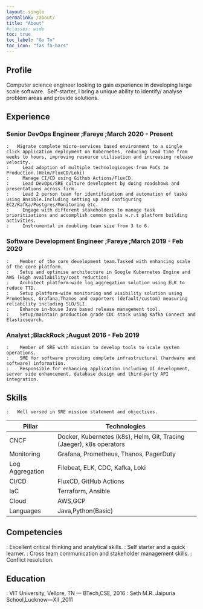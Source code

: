 ```yaml
---
layout: single
permalink: /about/
title: "About"
#classes: wide
toc: true
toc_label: "Go To"
toc_icon: "fas fa-bars"
---
```

## Profile
Computer science engineer looking to gain experience in developing large scale
software.&nbsp;
Self-starter, I bring a unique ability to identify/ analyse problem areas and provide
solutions.

## Experience
### Senior DevOps Engineer ;Fareye ;March 2020 - Present
  

	:   Migrate complete micro-services based environment to a single click application deployment on Kubernetes, reducing lead time from weeks to hours, improving resource utilisation and increasing release velocity.
  	:     Lead adoption of multiple technologicoges from PoCs to Production.(Helm/FluxCD/Loki)
	:     Manage CI/CD using Github Actions/FluxCD.
	:     Lead DevOps/SRE culture development by doing roadshows and presentations across firm.
	:     Lead 2 person team for identification and automation of tasks using Ansible.Including setting up and configuring EC2/Kafka/Postgres/Monitoring etc.
	:     Engage with different stakeholders to manage task prioritizations and accomplish common goals w.r.t platform building activities.
	:     Instrumental in doubling team size from 3 to 6.

### Software Development Engineer  ;Fareye ;March 2019 - Feb 2020

	:    Member of the core development team.Tasked with enhancing scale of the core platform.
	:    Setup and optimise architecture in Google Kubernetes Engine and AWS (High availability/cost reduction)
	:    Architect platform-wide log aggregation solution using ELK to reduce TTD.
	:    Setup platform-wide monitoring and visibility solution using Prometheus, Grafana,Thanos and exporters (default/custom) measuring reliability including SLO/SLI.
	:    Enhance in-house Java based release management tool.
	:    Setup/maintain production grade CDC stack using Kafka Connect and Elasticsearch.

### Analyst ;BlackRock ;August 2016 - Feb 2019

	:    Member of SRE with mission to develop tools to scale system operations.
	:    SME for software providing complete infrastructural (hardware and software) information.
	:    Responsible for enhancing application including UI development, server side enhancement, database design and third-party API integration.

## Skills

	:   Well versed in SRE mission statement and objectives.


| Pillar           | Technologies 									                          |
| --------         | ------ 																  |
| CNCF    		   | Docker, Kubernetes (k8s), Helm, Git, Tracing (Jaeger), k8s operators     |
| Monitoring       | Grafana, Prometheus, Thanos, PagerDuty  								  |
| Log Aggregation  | Filebeat, ELK, CDC, Kafka, Loki  										  |
| CI/CD            | FluxCD, GitHub Actions  												  |
| IaC              | Terraform, Ansible  													  | 
| Cloud            | AWS,GCP                                                                  |
| Languages        | Java,Python(Basic)                                                       |

## Competencies
:   Excellent critical thinking and analytical skills.
:   Self starter and a quick learner.
:   Cross team communication and stakeholder management skills.
:   Conflict resolution.

## Education

  :    VIT University, Vellore, TN — BTech,CSE, 2016
  :    Seth M.R. Jaipuria School,Lucknow—Xll ,2011

